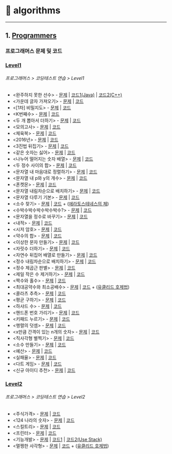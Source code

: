 # :runner: algorithms
<hr />

## 1. [Programmers](./Programmers)
### 프로그래머스 문제 및 코드

### [Level1](./Programmers/Level1)
###### 프로그래머스 > 코딩테스트 연습 > Level1

* <완주하지 못한 선수> - [문제](https://programmers.co.kr/learn/courses/30/lessons/42576) | [코드1(Java)](./Programmers/Level1/완주하지못한선수/Solution.java) | [코드2(C++)](./Programmers/Level1/완주하지못한선수/Solution2.cpp)
* <가운데 글자 가져오기> - [문제](https://programmers.co.kr/learn/courses/30/lessons/12903) | [코드](./Programmers/Level1/가운데글자가져오기/Solution.java)
* <[1차] 비밀지도> - [문제](https://programmers.co.kr/learn/courses/30/lessons/17681) | [코드](./Programmers/Level1/비밀지도/Solution.java)
* <K번째수> - [문제](https://programmers.co.kr/learn/courses/30/lessons/42748) | [코드](./Programmers/Level1/K번째수/Solution.java)
* <두 개 뽑아서 더하기> - [문제](https://programmers.co.kr/learn/courses/30/lessons/68644) | [코드](./Programmers/Level1/두개뽑아서더하기/Solution.java)
* <모의고사> - [문제](https://programmers.co.kr/learn/courses/30/lessons/42840) | [코드](./Programmers/Level1/모의고사/Solution.java)
* <체육복> - [문제](https://programmers.co.kr/learn/courses/30/lessons/42862) | [코드](./Programmers/Level1/체육복/Solution.java)
* <2016년> - [문제](https://programmers.co.kr/learn/courses/30/lessons/12901) | [코드](./Programmers/Level1/2016년/Solution.java)
* <3진법 뒤집기> - [문제](https://programmers.co.kr/learn/courses/30/lessons/68935) | [코드](./Programmers/Level1/3진법뒤집기/Solution.java)
* <같은 숫자는 싫어> - [문제](https://programmers.co.kr/learn/courses/30/lessons/12906) | [코드](./Programmers/Level1/같은숫자는싫어/Solution.java)
* <나누어 떨어지는 숫자 배열> - [문제](https://programmers.co.kr/learn/courses/30/lessons/12910) | [코드](./Programmers/Level1/나누어떨어지는숫자배열/Solution.java)
* <두 정수 사이의 합> - [문제](https://programmers.co.kr/learn/courses/30/lessons/12912) | [코드](./Programmers/Level1/두정수사이의합/Solution.java)
* <문자열 내 마음대로 정렬하기> - [문제](https://programmers.co.kr/learn/courses/30/lessons/12915) | [코드](./Programmers/Level1/문자열내마음대로정렬하기/Solution.java)
* <문자열 내 p와 y의 개수> - [문제](https://programmers.co.kr/learn/courses/30/lessons/12916) | [코드](./Programmers/Level1/문자열내p와y의개수/Solution.java)
* <폰켓몬> - [문제](https://programmers.co.kr/learn/courses/30/lessons/1845) | [코드](./Programmers/Level1/폰켓몬/Solution.java)
* <문자열 내림차순으로 배치하기> - [문제](https://programmers.co.kr/learn/courses/30/lessons/12917) | [코드](./Programmers/Level1/문자열내림차순으로배치하기/Solution.java)
* <문자열 다루기 기본> - [문제](https://programmers.co.kr/learn/courses/30/lessons/12918) | [코드](./Programmers/Level1/문자열다루기기본/Solution.java)
* <소수 찾기> - [문제](https://programmers.co.kr/learn/courses/30/lessons/12921) | [코드](./Programmers/Level1/소수찾기/Solution.java) + ([에라토스테네스의 체](https://ko.wikipedia.org/wiki/%EC%97%90%EB%9D%BC%ED%86%A0%EC%8A%A4%ED%85%8C%EB%84%A4%EC%8A%A4%EC%9D%98_%EC%B2%B4))
* <수박수박수박수박수박수?> - [문제](https://programmers.co.kr/learn/courses/30/lessons/12922) | [코드](./Programmers/Level1/수박수박수박수박수박수/Solution.java)
* <문자열을 정수로 바꾸기> - [문제](https://programmers.co.kr/learn/courses/30/lessons/12925) | [코드](./Programmers/Level1/문자열을정수로바꾸기/Solution.java)
* <내적> - [문제](https://programmers.co.kr/learn/courses/30/lessons/70128) | [코드](./Programmers/Level1/내적/Solution.java)
* <시저 암호> - [문제](https://programmers.co.kr/learn/courses/30/lessons/12926) | [코드](./Programmers/Level1/시저암호/Solution.java)
* <약수의 합> - [문제](https://programmers.co.kr/learn/courses/30/lessons/12928) | [코드](./Programmers/Level1/약수의합/Solution.java)
* <이상한 문자 만들기> - [문제](https://programmers.co.kr/learn/courses/30/lessons/12930) | [코드](./Programmers/Level1/이상한문자만들기/Solution.java)
* <자릿수 더하기> - [문제](https://programmers.co.kr/learn/courses/30/lessons/12931) | [코드](./Programmers/Level1/자릿수더하기/Solution.java)
* <자연수 뒤집어 배열로 만들기> - [문제](https://programmers.co.kr/learn/courses/30/lessons/12932) | [코드](./Programmers/Level1/자연수뒤집어배열로만들기/Solution.java)
* <정수 내림차순으로 배치하기> - [문제](https://programmers.co.kr/learn/courses/30/lessons/12933) | [코드](./Programmers/Level1/정수내림차순으로배치하기/Solution.java)
* <정수 제곱근 판별> - [문제](https://programmers.co.kr/learn/courses/30/lessons/12934) | [코드](./Programmers/Level1/정수제곱근판별/Solution.java)
* <제일 작은 수 제거하기> - [문제](https://programmers.co.kr/learn/courses/30/lessons/12935) | [코드](./Programmers/Level1/제일작은수제거하기/Solution.java)
* <짝수와 홀수> - [문제](https://programmers.co.kr/learn/courses/30/lessons/12937) | [코드](./Programmers/Level1/짝수와홀수/Solution.java)
* <최대공약수와 최소공배수> - [문제](https://programmers.co.kr/learn/courses/30/lessons/12940) | [코드](./Programmers/Level1/최대공약수와최소공배수/Solution.java) + ([유클리드 호제법](https://namu.wiki/w/%EC%9C%A0%ED%81%B4%EB%A6%AC%EB%93%9C%20%ED%98%B8%EC%A0%9C%EB%B2%95))
* <콜라츠 추측> - [문제](https://programmers.co.kr/learn/courses/30/lessons/12943) | [코드](./Programmers/Level1/콜라츠추측/Solution.java)
* <평균 구하기> - [문제](https://programmers.co.kr/learn/courses/30/lessons/12944) | [코드](./Programmers/Level1/평균구하기/Solution.java)
* <하샤드 수> - [문제](https://programmers.co.kr/learn/courses/30/lessons/12947) | [코드](./Programmers/Level1/하샤드수/Solution.java)
* <핸드폰 번호 가리기> - [문제](https://programmers.co.kr/learn/courses/30/lessons/12948) | [코드](./Programmers/Level1/핸드폰번호가리기/Solution.java)
* <키패드 누르기> - [문제](https://programmers.co.kr/learn/courses/30/lessons/67256) | [코드](./Programmers/Level1/키패드누르기/Solution.java)
* <행렬의 덧셈> - [문제](https://programmers.co.kr/learn/courses/30/lessons/12950) | [코드](./Programmers/Level1/행렬의덧셈/Solution.java)
* <x만큼 간격이 있는 n개의 숫자> - [문제](https://programmers.co.kr/learn/courses/30/lessons/12954) | [코드](./Programmers/Level1/x만큼간격이있는n개의숫자/Solution.java)
* <직사각형 별찍기> - [문제](https://programmers.co.kr/learn/courses/30/lessons/12969) | [코드](./Programmers/Level1/직사각형별찍기/Solution.java)
* <소수 만들기> - [문제](https://programmers.co.kr/learn/courses/30/lessons/12977) | [코드](./Programmers/Level1/소수만들기/Solution.java)
* <예산> - [문제](https://programmers.co.kr/learn/courses/30/lessons/12982) | [코드](./Programmers/Level1/예산/Solution.java)
* <실패율> - [문제](https://programmers.co.kr/learn/courses/30/lessons/42889) | [코드](./Programmers/Level1/실패율/Solution.java)
* <다트 게임> - [문제](https://programmers.co.kr/learn/courses/30/lessons/17682) | [코드](./Programmers/Level1/다트게임/Solution.java)
* <신규 아이디 추천> - [문제](https://programmers.co.kr/learn/courses/30/lessons/72410) | [코드](./Programmers/Level1/신규아이디추천/Solution.java)


### [Level2](./Programmers/Level1)
###### 프로그래머스 > 코딩테스트 연습 > Level2

* <주식가격> - [문제](https://programmers.co.kr/learn/courses/30/lessons/42584) | [코드](./Programmers/Level2/주식가격/Solution.java)
* <124 나라의 숫자> - [문제](https://programmers.co.kr/learn/courses/30/lessons/12899) | [코드](./Programmers/Level2/124나라의숫자/Solution.java)
* <스킬트리> - [문제](https://programmers.co.kr/learn/courses/30/lessons/49993) | [코드](./Programmers/Level2/스킬트리/Solution.java)
* <프린터> - [문제](https://programmers.co.kr/learn/courses/30/lessons/42587) | [코드](./Programmers/Level2/프린터/Solution.java)
* <기능개발> - [문제](https://programmers.co.kr/learn/courses/30/lessons/42586) | [코드1](./Programmers/Level2/기능개발/Solution.java) | [코드2(Use Stack)](./Programmers/Level2/기능개발/Solution2.java)
* <멀쩡한 사각형> - [문제](https://programmers.co.kr/learn/courses/30/lessons/62048) | [코드](./Programmers/Level2/멀쩡한사각형/Solution.java) + ([유클리드 호제법](https://namu.wiki/w/%EC%9C%A0%ED%81%B4%EB%A6%AC%EB%93%9C%20%ED%98%B8%EC%A0%9C%EB%B2%95))
